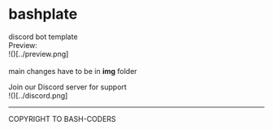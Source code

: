 # bashplate
discord bot template<br>
Preview:
<br>
!()[../preview.png]
<br>
<br>
main changes have to be in **img** folder

Join our Discord server for support<br>
!()[../discord.png]<br>
<hr>
COPYRIGHT TO BASH-CODERS
